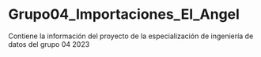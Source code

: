 # Grupo04_Importaciones_El_Angel
Contiene la información del proyecto de la especialización de ingeniería de datos del grupo 04 2023
